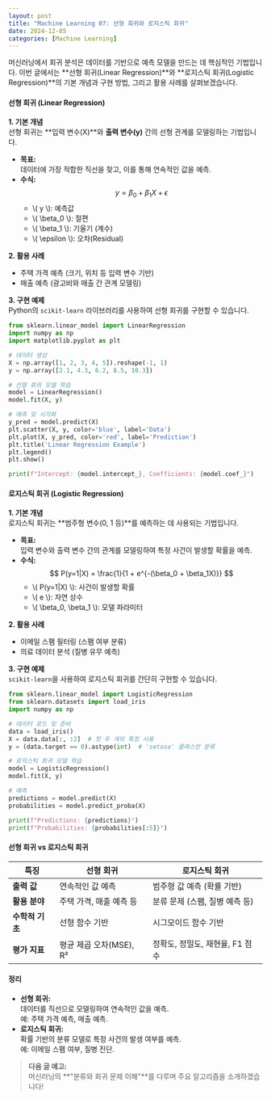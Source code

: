 ```yaml
---
layout: post
title: "Machine Learning 07: 선형 회귀와 로지스틱 회귀"
date: 2024-12-05
categories: [Machine Learning] 
---
```



머신러닝에서 회귀 분석은 데이터를 기반으로 예측 모델을 만드는 데 핵심적인 기법입니다. 이번 글에서는 **선형 회귀(Linear Regression)**와 **로지스틱 회귀(Logistic Regression)**의 기본 개념과 구현 방법, 그리고 활용 사례를 살펴보겠습니다.


#### 선형 회귀 (Linear Regression)

**1. 기본 개념**  
선형 회귀는 **입력 변수(X)**와 **출력 변수(y)** 간의 선형 관계를 모델링하는 기법입니다.  
- **목표:**  
  데이터에 가장 적합한 직선을 찾고, 이를 통해 연속적인 값을 예측.  
- **수식:**  
  $$ y = \beta_0 + \beta_1X + \epsilon $$  
  - \\( y \\): 예측값  
  - \\( \beta_0 \\): 절편  
  - \\( \beta_1 \\): 기울기 (계수)  
  - \\( \epsilon \\): 오차(Residual)

**2. 활용 사례**  
- 주택 가격 예측 (크기, 위치 등 입력 변수 기반)  
- 매출 예측 (광고비와 매출 간 관계 모델링)

**3. 구현 예제**  
Python의 `scikit-learn` 라이브러리를 사용하여 선형 회귀를 구현할 수 있습니다.

```python
from sklearn.linear_model import LinearRegression
import numpy as np
import matplotlib.pyplot as plt

# 데이터 생성
X = np.array([1, 2, 3, 4, 5]).reshape(-1, 1)
y = np.array([2.1, 4.3, 6.2, 8.5, 10.3])

# 선형 회귀 모델 학습
model = LinearRegression()
model.fit(X, y)

# 예측 및 시각화
y_pred = model.predict(X)
plt.scatter(X, y, color='blue', label='Data')
plt.plot(X, y_pred, color='red', label='Prediction')
plt.title('Linear Regression Example')
plt.legend()
plt.show()

print(f"Intercept: {model.intercept_}, Coefficients: {model.coef_}")
```


#### 로지스틱 회귀 (Logistic Regression)

**1. 기본 개념**  
로지스틱 회귀는 **범주형 변수(0, 1 등)**를 예측하는 데 사용되는 기법입니다.  
- **목표:**  
  입력 변수와 출력 변수 간의 관계를 모델링하여 특정 사건이 발생할 확률을 예측.  
- **수식:**  
  $$ P(y=1|X) = \frac{1}{1 + e^{-(\beta_0 + \beta_1X)}} $$  
  - \\( P(y=1|X) \\): 사건이 발생할 확률  
  - \\( e \\): 자연 상수  
  - \\( \beta_0, \beta_1 \\): 모델 파라미터  

**2. 활용 사례**  
- 이메일 스팸 필터링 (스팸 여부 분류)  
- 의료 데이터 분석 (질병 유무 예측)

**3. 구현 예제**  
`scikit-learn`을 사용하여 로지스틱 회귀를 간단히 구현할 수 있습니다.

```python
from sklearn.linear_model import LogisticRegression
from sklearn.datasets import load_iris
import numpy as np

# 데이터 로드 및 준비
data = load_iris()
X = data.data[:, :2]  # 첫 두 개의 특징 사용
y = (data.target == 0).astype(int)  # 'setosa' 클래스만 분류

# 로지스틱 회귀 모델 학습
model = LogisticRegression()
model.fit(X, y)

# 예측
predictions = model.predict(X)
probabilities = model.predict_proba(X)

print(f"Predictions: {predictions}")
print(f"Probabilities: {probabilities[:5]}")
```


#### 선형 회귀 vs 로지스틱 회귀

| **특징**               | **선형 회귀**                            | **로지스틱 회귀**                         |
|------------------------|-----------------------------------------|------------------------------------------|
| **출력 값**             | 연속적인 값 예측                         | 범주형 값 예측 (확률 기반)                 |
| **활용 분야**           | 주택 가격, 매출 예측 등                  | 분류 문제 (스팸, 질병 예측 등)             |
| **수학적 기초**         | 선형 함수 기반                          | 시그모이드 함수 기반                      |
| **평가 지표**           | 평균 제곱 오차(MSE), R²                  | 정확도, 정밀도, 재현율, F1 점수            |


#### 정리

- **선형 회귀:**  
  데이터를 직선으로 모델링하여 연속적인 값을 예측.  
  예: 주택 가격 예측, 매출 예측.  
- **로지스틱 회귀:**  
  확률 기반의 분류 모델로 특정 사건의 발생 여부를 예측.  
  예: 이메일 스팸 여부, 질병 진단.  

> **다음 글 예고:**  
> 머신러닝의 **"분류와 회귀 문제 이해"**를 다루며 주요 알고리즘을 소개하겠습니다!
